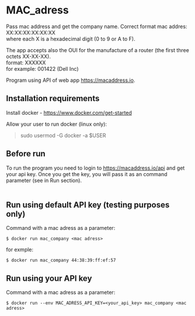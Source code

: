 # MAC_adress

Pass mac address and get the company name.
Correct format mac addres: XX:XX:XX:XX:XX:XX <br>
where each X is a hexadecimal digit (0 to 9 or A to F). <br>


The app accepts also the OUI for the manufacture of a router (the first three octets XX-XX-XX). <br>
format: XXXXXX <br>
for example: 001422 (Dell Inc) <br>



Program using API of web app https://macaddress.io.

## Installation requirements

Install docker - https://www.docker.com/get-started 

Allow your user to run docker (linux only):  
>sudo usermod -G docker -a $USER


## Before run

To run the program you need to login to https://macaddress.io/api and get your api key. Once you get the key, you will pass it as an command parameter (see in Run section).
<br>
<br>



## Run using default API key (testing purposes only)

Command with a mac adress as a parameter:
```
$ docker run mac_company <mac adress>
```

for exmple: 
```
$ docker run mac_company 44:38:39:ff:ef:57
```


## Run using your API key
Command with a mac adress as a parameter:
```
$ docker run --env MAC_ADRESS_API_KEY=<your_api_key> mac_company <mac adress>
```


